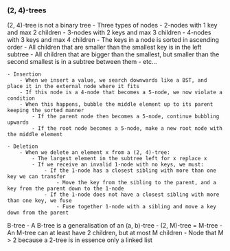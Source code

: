### (2, 4)-trees

(2, 4)-tree is not a binary tree
    - Three types of nodes
        - 2-nodes with 1 key and max 2 children
        - 3-nodes with 2 keys and max 3 children
        - 4-nodes with 3 keys and max 4 children
    - The keys in a node is sorted in ascending order
    - All children that are smaller than the smallest key is in the left subtree
    - All children that are bigger than the smallest, but smaller than the second smallest is in a subtree between them
        - etc...
    
    - Insertion
        - When we insert a value, we search downwards like a BST, and place it in the external node where it fits
        - If this node is a 4-node that becomes a 5-node, we now violate a condition
        - When this happens, bubble the middle element up to its parent keeping the sorted manner
            - If the parent node then becomes a 5-node, continue bubbling upwards
            - If the root node becomes a 5-node, make a new root node with the middle element
    
    - Deletion
        - When we delete an element x from a (2, 4)-tree:
            - The largest element in the subtree left for x replace x
            - If we receive an invalid 1-node with no keys, we must:
                - If the 1-node has a closest sibling with more than one key we can transfer
                    - Move the key from the sibling to the parent, and a key from the parent down to the 1-node
                - If the 1-node does not have a closest sibling with more than one key, we fuse
                    - Fuse together 1-node with a sibling and move a key down from the parent

B-tree
    - A B-tree is a generalisation of an (a, b)-tree
        - (2, M)-tree = M-tree
        - An M-tree can at least have 2 children, but at most M children
        - Node that M > 2 because a 2-tree is in essence only a linked list
